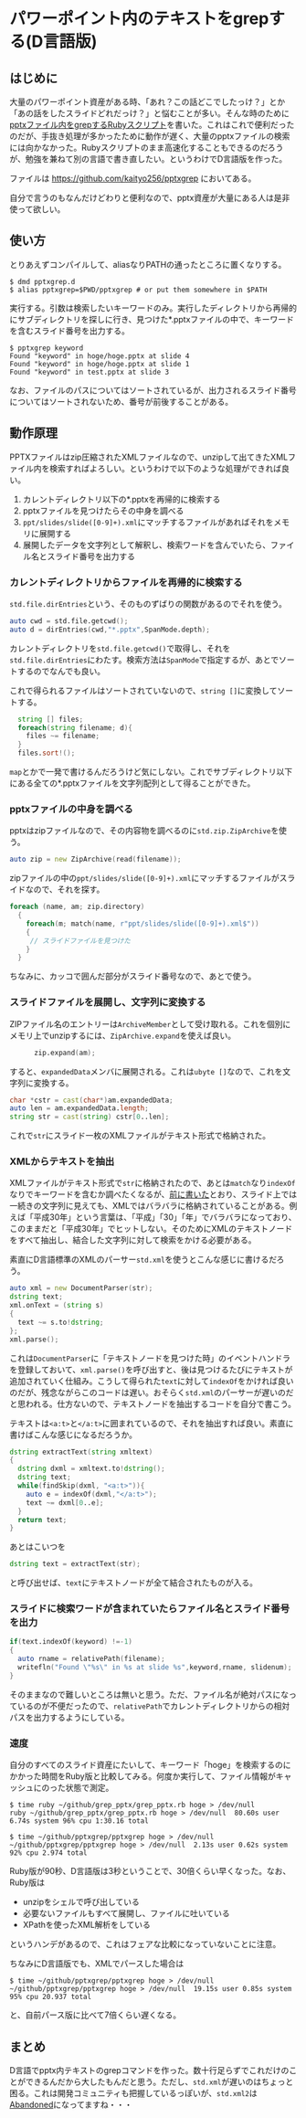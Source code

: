 # パワーポイント内のテキストをgrepする(D言語版)

## はじめに

大量のパワーポイント資産がある時、「あれ？この話どこでしたっけ？」とか「あの話をしたスライドどれだっけ？」と悩むことが多い。そんな時のために[pptxファイル内をgrepするRubyスクリプト](https://qiita.com/kaityo256/items/2977d53e70bbffd4d601)を書いた。これはこれで便利だったのだが、手抜き処理が多かったために動作が遅く、大量のpptxファイルの検索には向かなかった。Rubyスクリプトのまま高速化することもできるのだろうが、勉強を兼ねて別の言語で書き直したい。というわけでD言語版を作った。

ファイルは
https://github.com/kaityo256/pptxgrep
においてある。

自分で言うのもなんだけどわりと便利なので、pptx資産が大量にある人は是非使って欲しい。

## 使い方

とりあえずコンパイルして、aliasなりPATHの通ったところに置くなりする。

```shell
$ dmd pptxgrep.d
$ alias pptxgrep=$PWD/pptxgrep # or put them somewhere in $PATH
```

実行する。引数は検索したいキーワードのみ。実行したディレクトリから再帰的にサブディレクトリを探しに行き、見つけた*.pptxファイルの中で、キーワードを含むスライド番号を出力する。

```shell
$ pptxgrep keyword
Found "keyword" in hoge/hoge.pptx at slide 4
Found "keyword" in hoge/hoge.pptx at slide 1
Found "keyword" in test.pptx at slide 3
```

なお、ファイルのパスについてはソートされているが、出力されるスライド番号についてはソートされないため、番号が前後することがある。

## 動作原理

PPTXファイルはzip圧縮されたXMLファイルなので、unzipして出てきたXMLファイル内を検索すればよろしい。というわけで以下のような処理ができれば良い。

1. カレントディレクトリ以下の*.pptxを再帰的に検索する
1. pptxファイルを見つけたらその中身を調べる
1. `ppt/slides/slide([0-9]+).xml`にマッチするファイルがあればそれをメモリに展開する
1. 展開したデータを文字列として解釈し、検索ワードを含んでいたら、ファイル名とスライド番号を出力する


### カレントディレクトリからファイルを再帰的に検索する

`std.file.dirEntries`という、そのものずばりの関数があるのでそれを使う。

```d
auto cwd = std.file.getcwd();
auto d = dirEntries(cwd,"*.pptx",SpanMode.depth);
```

カレントディレクトリを`std.file.getcwd()`で取得し、それを`std.file.dirEntries`にわたす。検索方法は`SpanMode`で指定するが、あとでソートするのでなんでも良い。

これで得られるファイルはソートされていないので、`string []`に変換してソートする。

```d
  string [] files;
  foreach(string filename; d){
    files ~= filename;
  }
  files.sort!();
```

`map`とかで一発で書けるんだろうけど気にしない。これでサブディレクトリ以下にある全ての*.pptxファイルを文字列配列として得ることができた。

### pptxファイルの中身を調べる

pptxはzipファイルなので、その内容物を調べるのに`std.zip.ZipArchive`を使う。

```d
auto zip = new ZipArchive(read(filename));
```

zipファイルの中の`ppt/slides/slide([0-9]+).xml`にマッチするファイルがスライドなので、それを探す。

```d
foreach (name, am; zip.directory)
  {
    foreach(m; match(name, r"ppt/slides/slide([0-9]+).xml$"))
    {
     // スライドファイルを見つけた
    } 
  }
```

ちなみに、カッコで囲んだ部分がスライド番号なので、あとで使う。

### スライドファイルを展開し、文字列に変換する

ZIPファイル名のエントリーは`ArchiveMember`として受け取れる。これを個別にメモリ上でunzipするには、`ZipArchive.expand`を使えば良い。

```d
      zip.expand(am);
```

すると、`expandedData`メンバに展開される。これは`ubyte []`なので、これを文字列に変換する。

```d
char *cstr = cast(char*)am.expandedData;
auto len = am.expandedData.length;
string str = cast(string) cstr[0..len];
```

これで`str`にスライド一枚のXMLファイルがテキスト形式で格納された。

### XMLからテキストを抽出

XMLファイルがテキスト形式で`str`に格納されたので、あとは`match`なり`indexOf`なりでキーワードを含むか調べたくなるが、[前に書いた](https://qiita.com/kaityo256/items/2977d53e70bbffd4d601#%E3%83%86%E3%82%AD%E3%82%B9%E3%83%88%E3%81%AE%E6%8E%A2%E3%81%97%E6%96%B9)とおり、スライド上では一続きの文字列に見えても、XMLではバラバラに格納されていることがある。例えば「平成30年」という言葉は、「平成」「30」「年」でバラバラになっており、このままだと「平成30年」でヒットしない。そのためにXMLのテキストノードをすべて抽出し、結合した文字列に対して検索をかける必要がある。

素直にD言語標準のXMLのパーサー`std.xml`を使うとこんな感じに書けるだろう。

```d
auto xml = new DocumentParser(str);
dstring text;
xml.onText = (string s)
{
  text ~= s.to!dstring;
};
xml.parse();
```

これは`DocumentParser`に「テキストノードを見つけた時」のイベントハンドラを登録しておいて、`xml.parse()`を呼び出すと、後は見つけるたびにテキストが追加されていく仕組み。こうして得られた`text`に対して`indexOf`をかければ良いのだが、残念ながらこのコードは遅い。おそらく`std.xml`のパーサーが遅いのだと思われる。仕方ないので、テキストノードを抽出するコードを自分で書こう。

テキストは`<a:t>`と`</a:t>`に囲まれているので、それを抽出すれば良い。素直に書けばこんな感じになるだろうか。

```d
dstring extractText(string xmltext)
{
  dstring dxml = xmltext.to!dstring();
  dstring text;
  while(findSkip(dxml, "<a:t>")){
    auto e = indexOf(dxml,"</a:t>");
    text ~= dxml[0..e];
  }
  return text;
}
```

あとはこいつを

```d
dstring text = extractText(str);
```

と呼び出せば、`text`にテキストノードが全て結合されたものが入る。

### スライドに検索ワードが含まれていたらファイル名とスライド番号を出力

```d
if(text.indexOf(keyword) !=-1)
{
  auto rname = relativePath(filename);
  writefln("Found \"%s\" in %s at slide %s",keyword,rname, slidenum);
}
```

そのままなので難しいところは無いと思う。ただ、ファイル名が絶対パスになっているのが不便だったので、`relativePath`でカレントディレクトリからの相対パスを出力するようにしている。

### 速度

自分のすべてのスライド資産にたいして、キーワード「hoge」を検索するのにかかった時間をRuby版と比較してみる。何度か実行して、ファイル情報がキャッシュにのった状態で測定。

```
$ time ruby ~/github/grep_pptx/grep_pptx.rb hoge > /dev/null
ruby ~/github/grep_pptx/grep_pptx.rb hoge > /dev/null  80.60s user 6.74s system 96% cpu 1:30.16 total

$ time ~/github/pptxgrep/pptxgrep hoge > /dev/null
~/github/pptxgrep/pptxgrep hoge > /dev/null  2.13s user 0.62s system 92% cpu 2.974 total
```

Ruby版が90秒、D言語版は3秒ということで、30倍くらい早くなった。なお、Ruby版は

* unzipをシェルで呼び出している
* 必要ないファイルもすべて展開し、ファイルに吐いている
* XPathを使ったXML解析をしている

というハンデがあるので、これはフェアな比較になっていないことに注意。

ちなみにD言語版でも、XMLでパースした場合は

```
$ time ~/github/pptxgrep/pptxgrep hoge > /dev/null
~/github/pptxgrep/pptxgrep hoge > /dev/null  19.15s user 0.85s system 95% cpu 20.937 total
```

と、自前パース版に比べて7倍くらい遅くなる。

## まとめ

D言語でpptx内テキストのgrepコマンドを作った。数十行足らずでこれだけのことができるんだから大したもんだと思う。ただし、`std.xml`が遅いのはちょっと困る。これは開発コミュニティも把握しているっぽいが、`std.xml2`は[Abandoned](https://wiki.dlang.org/Review_Queue)になってますね・・・